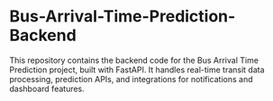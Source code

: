 # Bus-Arrival-Time-Prediction-Backend
This repository contains the backend code for the Bus Arrival Time Prediction project, built with FastAPI. It handles real-time transit data processing, prediction APIs, and integrations for notifications and dashboard features.
